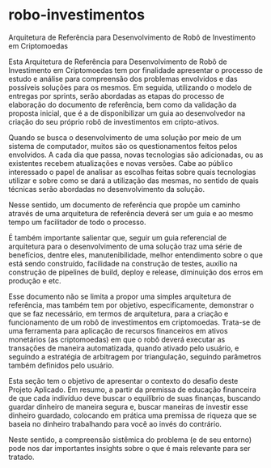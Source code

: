 # robo-investimentos
Arquitetura de Referência para Desenvolvimento de Robô de Investimento em Criptomoedas

Esta Arquitetura de Referência para Desenvolvimento de Robô de Investimento em Criptomoedas tem por finalidade apresentar o processo de estudo e análise para compreensão dos problemas envolvidos e das possíveis soluções para os mesmos. Em seguida, utilizando o modelo de entregas por sprints, serão abordadas as etapas do processo de elaboração do documento de referência, bem como da validação da proposta inicial, que é a de disponibilizar um guia ao desenvolvedor na criação do seu próprio robô de investimentos em cripto-ativos.

Quando se busca o desenvolvimento de uma solução por meio de um sistema de computador, muitos são os questionamentos feitos pelos envolvidos. A cada dia que passa, novas tecnologias são adicionadas, ou as existentes recebem atualizações e novas versões. Cabe ao público interessado o papel de analisar as escolhas feitas sobre quais tecnologias utilizar e sobre como se dará a utilização das mesmas, no sentido de quais técnicas serão abordadas no desenvolvimento da solução.

Nesse sentido, um documento de referência que propõe um caminho através de uma arquitetura de referência deverá ser um guia e ao mesmo tempo um facilitador de todo o processo.

É também importante salientar que, seguir um guia referencial de arquitetura para o desenvolvimento de uma solução traz uma série de benefícios, dentre eles, manutenibilidade, melhor entendimento sobre o que está sendo construído, facilidade na construção de testes, auxílio na construção de pipelines de build, deploy e release, diminuição dos erros em produção e etc.

Esse documento não se limita a propor uma simples arquitetura de referência, mas também tem por objetivo, especificamente, demonstrar o que se faz necessário, em termos de arquitetura, para a criação e funcionamento de um robô de investimentos em criptomoedas. Trata-se de uma ferramenta para aplicação de recursos financeiros em ativos monetários (as criptomoedas) em que o robô deverá executar as transações de maneira automatizada, quando ativado pelo usuário, e seguindo a estratégia de arbitragem por triangulação, seguindo parâmetros também definidos pelo usuário.

Esta seção tem o objetivo de apresentar o contexto do desafio deste Projeto Aplicado. Em resumo, a partir da premissa de educação financeira de que cada indivíduo deve buscar o equilíbrio de suas finanças, buscando guardar dinheiro de maneira segura e, buscar maneiras de investir esse dinheiro guardado, colocando em prática uma premissa de riqueza que se baseia no dinheiro trabalhando para você ao invés do contrário.

Neste sentido, a compreensão sistêmica do problema (e de seu entorno) pode nos dar importantes insights sobre o que é mais relevante para ser tratado. 
